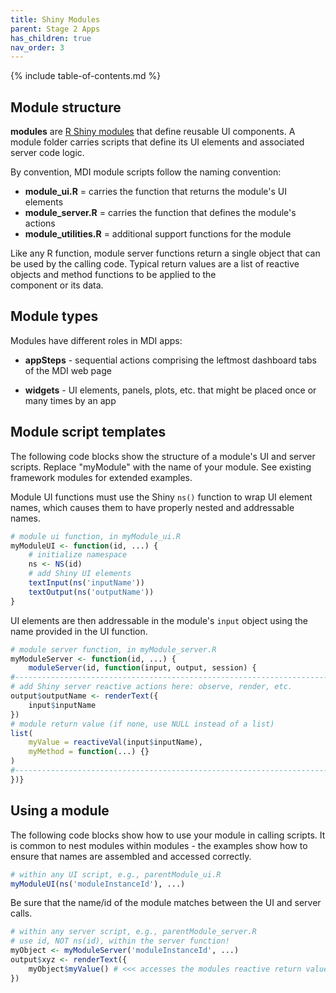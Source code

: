 ```yaml
---
title: Shiny Modules
parent: Stage 2 Apps
has_children: true
nav_order: 3
---
```


{% include table-of-contents.md %}

## Module structure

**modules** are 
[R Shiny modules](https://shiny.rstudio.com/articles/modules.html)
that define reusable UI components.
A module folder carries scripts that define its UI elements and 
associated server code logic.

By convention, MDI module scripts follow the naming convention:

- **module_ui.R** = carries the function that returns the module's UI elements
- **module_server.R** = carries the function that defines the module's actions
- **module_utilities.R** = additional support functions for the module

Like any R function, module server functions return a single
object that can be used by the calling code. Typical return values
are a list of reactive objects and method functions to be applied to the  
component or its data.

## Module types

Modules have different roles in MDI apps:

- **appSteps** - sequential actions comprising the leftmost dashboard 
tabs of the MDI web page

- **widgets** - UI elements, panels, plots, etc. that
might be placed once or many times by an app

## Module script templates

The following code blocks show the structure of a module's UI and server scripts. 
Replace "myModule" with the name of your module. 
See existing framework modules for extended examples.

Module UI functions must use the Shiny <code>ns()</code> function to wrap
UI element names, which causes them to have properly nested and addressable
names.

```r
# module ui function, in myModule_ui.R
myModuleUI <- function(id, ...) {
    # initialize namespace
    ns <- NS(id) 
    # add Shiny UI elements
    textInput(ns('inputName'))
    textOutput(ns('outputName'))
}
```

UI elements are then addressable in the module's 
<code>input</code> object using the name provided in the UI function.

```r
# module server function, in myModule_server.R
myModuleServer <- function(id, ...) {
    moduleServer(id, function(input, output, session) {
#----------------------------------------------------------------------
# add Shiny server reactive actions here: observe, render, etc.
output$outputName <- renderText({
    input$inputName
})
# module return value (if none, use NULL instead of a list)
list(
    myValue = reactiveVal(input$inputName),
    myMethod = function(...) {}
)
#----------------------------------------------------------------------
})}
```

## Using a module

The following code blocks show how to use your module in calling scripts. 
It is common to nest modules within modules - the examples show how to 
ensure that names are assembled and accessed correctly.

```r
# within any UI script, e.g., parentModule_ui.R
myModuleUI(ns('moduleInstanceId'), ...)
```

Be sure that the name/id of the module matches between the UI and server calls.

```r
# within any server script, e.g., parentModule_server.R
# use id, NOT ns(id), within the server function!
myObject <- myModuleServer('moduleInstanceId', ...)
output$xyz <- renderText({
    myObject$myValue() # <<< accesses the modules reactive return value
})
```
